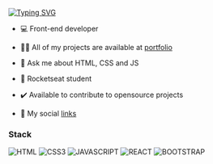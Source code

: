 
[![Typing SVG](https://readme-typing-svg.demolab.com?font=Fira+Code&duration=3000&pause=1000&color=00CF08&repeat=false&width=435&lines=Hello+world!+Welcome+to+my+GitHub!+🚀)](https://git.io/typing-svg)

- 💻 Front-end developer

- 👨‍💻 All of my projects are available at [portfolio](https://pedromartinsdev.github.io/portfolio/)

- 💬 Ask me about HTML, CSS and JS

- 🚀 Rocketseat student

- ✔️ Available to contribute to opensource projects

- 🔗 My social [links](https://pedromartinsdev.github.io/social-tree/)

### Stack

![HTML](https://img.shields.io/badge/HTML5-E34F26.svg?style=for-the-badge&logo=HTML5&logoColor=white) ![CSS3](https://img.shields.io/badge/CSS3-1572B6.svg?style=for-the-badge&logo=CSS3&logoColor=white) ![JAVASCRIPT](https://img.shields.io/badge/JavaScript-F7DF1E.svg?style=for-the-badge&logo=JavaScript&logoColor=black)  ![REACT](https://img.shields.io/badge/React-61DAFB.svg?style=for-the-badge&logo=React&logoColor=black) ![BOOTSTRAP](https://img.shields.io/badge/Bootstrap-7952B3.svg?style=for-the-badge&logo=Bootstrap&logoColor=white)
